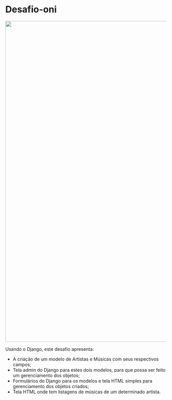 # Desafio-oni

<img src="https://cdn-icons-png.flaticon.com/512/11/11178.png" width="1000">
 
Usando o Django, este desafio apresenta:

- A criação de um modelo de Artistas e Músicas com seus respectivos campos;
- Tela admin do Django para estes dois modelos, para que possa ser feito um gerenciamento dos objetos;
- Formulários do Django para os modelos e tela HTML simples para gerenciamento dos objetos criados;
- Tela HTML onde tem listagens de músicas de um determinado artista.
